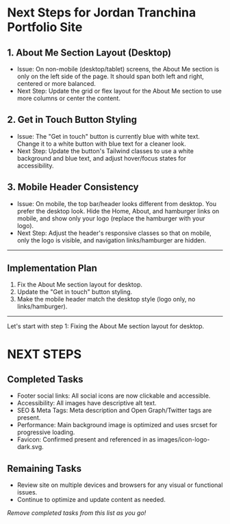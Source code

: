 # Next Steps for Jordan Tranchina Portfolio Site

## 1. About Me Section Layout (Desktop)
- Issue: On non-mobile (desktop/tablet) screens, the About Me section is only on the left side of the page. It should span both left and right, centered or more balanced.
- Next Step: Update the grid or flex layout for the About Me section to use more columns or center the content.

## 2. Get in Touch Button Styling
- Issue: The "Get in touch" button is currently blue with white text. Change it to a white button with blue text for a cleaner look.
- Next Step: Update the button's Tailwind classes to use a white background and blue text, and adjust hover/focus states for accessibility.

## 3. Mobile Header Consistency
- Issue: On mobile, the top bar/header looks different from desktop. You prefer the desktop look. Hide the Home, About, and hamburger links on mobile, and show only your logo (replace the hamburger with your logo).
- Next Step: Adjust the header's responsive classes so that on mobile, only the logo is visible, and navigation links/hamburger are hidden.

---

## Implementation Plan
1. Fix the About Me section layout for desktop.
2. Update the "Get in touch" button styling.
3. Make the mobile header match the desktop style (logo only, no links/hamburger).

---

Let's start with step 1: Fixing the About Me section layout for desktop.

# NEXT STEPS

## Completed Tasks

- Footer social links: All social icons are now clickable and accessible.
- Accessibility: All images have descriptive alt text.
- SEO & Meta Tags: Meta description and Open Graph/Twitter tags are present.
- Performance: Main background image is optimized and uses srcset for progressive loading.
- Favicon: Confirmed present and referenced in <head> as images/icon-logo-dark.svg.

## Remaining Tasks

- Review site on multiple devices and browsers for any visual or functional issues.
- Continue to optimize and update content as needed.

*Remove completed tasks from this list as you go!*
